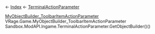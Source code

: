 ← [Index](Api-Index) ← [TerminalActionParameter](Sandbox.ModAPI.Ingame.TerminalActionParameter)

[MyObjectBuilder_ToolbarItemActionParameter](VRage.Game.MyObjectBuilder_ToolbarItemActionParameter) VRage.Game.MyObjectBuilder_ToolbarItemActionParameter Sandbox.ModAPI.Ingame.TerminalActionParameter.GetObjectBuilder()()